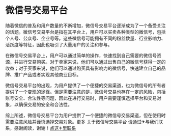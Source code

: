 # 微信号交易平台

随着微信的普及和用户数量的不断增加，微信号交易平台逐渐成为了一个备受关注的话题。微信号交易平台是指在其平台上，用户可以买卖各种类型的微信号，包括个人号、公众号、企业号等。这些微信号可能拥有不同的粉丝数量、行业影响力、活跃度等特征，因此也吸引了大量用户的关注和参与。

在微信号交易平台上，用户可以通过简单的操作，快速找到自己需要的微信号资源，并进行交易购买。对于卖家来说，他们可以通过出售自己的微信号获得一定的收益；对于买家来说，他们可以通过购买具有影响力的微信号，快速建立自己的品牌、推广产品或者实现其他商业目标。

微信号交易平台的出现，为用户提供了一个便捷的交易渠道，也为微信号的所有者提供了一个变现的途径。但是需要注意的是，微信号交易也存在一定的风险，包括账号安全、合法性等问题，因此在进行交易时，用户需要谨慎选择平台和交易对象，以确保交易的安全和合法性。

综上所述，微信号交易平台为用户提供了一个便捷的微信号交易渠道，但在使用时需要注意风险并谨慎选择交易对象。更多 关于微信号交易平台 请通过✈与我们联系，感谢阅读，谢谢！[点这✈里联系](https://add.k02.cc)